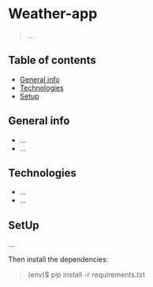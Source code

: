 # Weather-app
> ...

## Table of contents
* [General info](#general-info)
* [Technologies](#technologies)
* [Setup](#setup)

## General info
- ...
- ...

## Technologies
- ...
- ...

## SetUp

...

Then install the dependencies:
>(env)$ pip install -r requirements.txt

